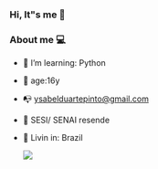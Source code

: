 ### Hi, It"s me 👋


   ### About me :computer:

- 🌱 I’m  learning: Python
- :woman: age:16y
- :mailbox_with_no_mail:  ysabelduartepinto@gmail.com
- :pencil: SESI/ SENAI resende 
- :pushpin: Livin in: Brazil 



  
    [<img src = "https://img.shields.io/badge/instagram-%23E4405F.svg?&style=for-the-badge&logo=instagram&logoColor=white">](https://www.instagram.com/duarteysabell/) 
    
    
   
